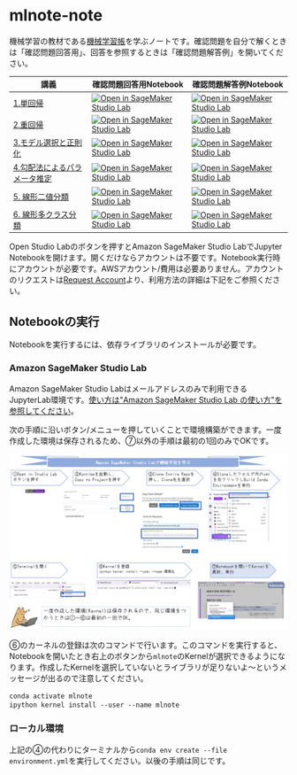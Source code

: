 # mlnote-note

機械学習の教材である[機械学習帳](https://chokkan.github.io/mlnote/index.html)を学ぶノートです。確認問題を自分で解くときは「確認問題回答用」、回答を参照するときは「確認問題解答例」を開いてください。


| 講義 | 確認問題回答用Notebook | 確認問題解答例Notebook |
|----|---------------|---------------|
| [1.単回帰](https://studiolab.sagemaker.aws/import/github/chokkan/mlnote/blob/main/regression/01sra.ipynb) | [![Open in SageMaker Studio Lab](https://studiolab.sagemaker.aws/studiolab.svg)](https://studiolab.sagemaker.aws/import/github/icoxfog417/mlnote-note/blob/main/notebooks/chapter1.ipynb) |[![Open in SageMaker Studio Lab](https://studiolab.sagemaker.aws/studiolab.svg)](https://studiolab.sagemaker.aws/import/github/icoxfog417/mlnote-note/blob/main/notebooks/chapter1_answer.ipynb) |
| [2.重回帰](https://studiolab.sagemaker.aws/import/github/chokkan/mlnote/blob/main/regression/02mra.ipynb) |[![Open in SageMaker Studio Lab](https://studiolab.sagemaker.aws/studiolab.svg)](https://studiolab.sagemaker.aws/import/github/icoxfog417/mlnote-note/blob/main/notebooks/chapter2.ipynb) |[![Open in SageMaker Studio Lab](https://studiolab.sagemaker.aws/studiolab.svg)](https://studiolab.sagemaker.aws/import/github/icoxfog417/mlnote-note/blob/main/notebooks/chapter2_answer.ipynb) |
| [3.モデル選択と正則化](https://studiolab.sagemaker.aws/import/github/chokkan/mlnote/blob/main/regression/03regularization.ipynb) |[![Open in SageMaker Studio Lab](https://studiolab.sagemaker.aws/studiolab.svg)](https://studiolab.sagemaker.aws/import/github/icoxfog417/mlnote-note/blob/main/notebooks/chapter3.ipynb) |[![Open in SageMaker Studio Lab](https://studiolab.sagemaker.aws/studiolab.svg)](https://studiolab.sagemaker.aws/import/github/icoxfog417/mlnote-note/blob/main/notebooks/chapter3_answer.ipynb) |
| [4.勾配法によるパラメータ推定](https://studiolab.sagemaker.aws/import/github/chokkan/mlnote/blob/main/regression/04sgd.ipynb) |[![Open in SageMaker Studio Lab](https://studiolab.sagemaker.aws/studiolab.svg)](https://studiolab.sagemaker.aws/import/github/icoxfog417/mlnote-note/blob/main/notebooks/chapter4.ipynb) |[![Open in SageMaker Studio Lab](https://studiolab.sagemaker.aws/studiolab.svg)](https://studiolab.sagemaker.aws/import/github/icoxfog417/mlnote-note/blob/main/notebooks/chapter4_answer.ipynb) |
| [5. 線形二値分類](https://studiolab.sagemaker.aws/import/github/chokkan/mlnote/blob/main/classification/01binary.ipynb) |[![Open in SageMaker Studio Lab](https://studiolab.sagemaker.aws/studiolab.svg)](https://studiolab.sagemaker.aws/import/github/icoxfog417/mlnote-note/blob/main/notebooks/chapter5.ipynb) |[![Open in SageMaker Studio Lab](https://studiolab.sagemaker.aws/studiolab.svg)](https://studiolab.sagemaker.aws/import/github/icoxfog417/mlnote-note/blob/main/notebooks/chapter5_answer.ipynb) |
| [6. 線形多クラス分類](https://studiolab.sagemaker.aws/import/github/chokkan/mlnote/blob/main/classification/02multi.ipynb) |[![Open in SageMaker Studio Lab](https://studiolab.sagemaker.aws/studiolab.svg)](https://studiolab.sagemaker.aws/import/github/icoxfog417/mlnote-note/blob/main/notebooks/chapter6.ipynb) |[![Open in SageMaker Studio Lab](https://studiolab.sagemaker.aws/studiolab.svg)](https://studiolab.sagemaker.aws/import/github/icoxfog417/mlnote-note/blob/main/notebooks/chapter6_answer.ipynb) |


Open Studio Labのボタンを押すとAmazon SageMaker Studio LabでJupyter Notebookを開けます。開くだけならアカウントは不要です。Notebook実行時にアカウントが必要です。AWSアカウント/費用は必要ありません。アカウントのリクエストは[Request Account](https://bit.ly/3sB7nC3)より、利用方法の詳細は下記をご参照ください。


## Notebookの実行

Notebookを実行するには、依存ライブラリのインストールが必要です。

### Amazon SageMaker Studio Lab

Amazon SageMaker Studio Labはメールアドレスのみで利用できるJupyterLab環境です。[使い方は"Amazon SageMaker Studio Lab の使い方"を参照してください](https://github.com/aws-studiolab-jp/awesome-studio-lab-jp/blob/main/README_usage.md)。

次の手順に沿いボタン/メニューを押していくことで環境構築ができます。一度作成した環境は保存されるため、⑦以外の手順は最初の1回のみでOKです。

![install_flow](./images/install_flow.PNG)

⑥のカーネルの登録は次のコマンドで行います。このコマンドを実行すると、Notebookを開いたとき右上のボタンから`mlnote`のKernelが選択できるようになります。作成したKernelを選択していないとライブラリが足りないよ～というメッセージが出るので注意してください。

```
conda activate mlnote
ipython kernel install --user --name mlnote
```

### ローカル環境

上記の④の代わりにターミナルから`conda env create --file environment.yml`を実行してください。以後の手順は同じです。
